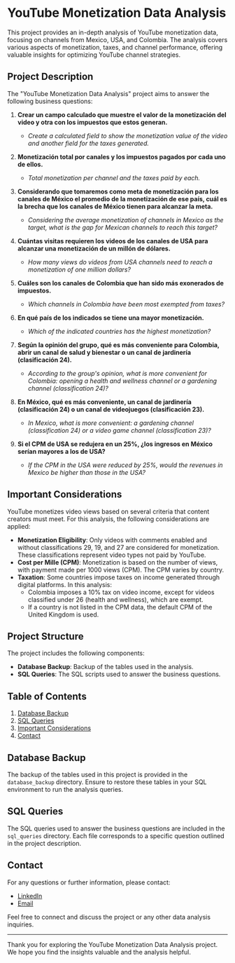 # YouTube Monetization Data Analysis

This project provides an in-depth analysis of YouTube monetization data, focusing on channels from Mexico, USA, and Colombia. The analysis covers various aspects of monetization, taxes, and channel performance, offering valuable insights for optimizing YouTube channel strategies.

## Project Description

The "YouTube Monetization Data Analysis" project aims to answer the following business questions:

1. **Crear un campo calculado que muestre el valor de la monetización del video y otra con los impuestos que estos generan.**
   - *Create a calculated field to show the monetization value of the video and another field for the taxes generated.*

2. **Monetización total por canales y los impuestos pagados por cada uno de ellos.**
   - *Total monetization per channel and the taxes paid by each.*

3. **Considerando que tomaremos como meta de monetización para los canales de México el promedio de la monetización de ese país, cuál es la brecha que los canales de México tienen para alcanzar la meta.**
   - *Considering the average monetization of channels in Mexico as the target, what is the gap for Mexican channels to reach this target?*

4. **Cuántas visitas requieren los videos de los canales de USA para alcanzar una monetización de un millón de dólares.**
   - *How many views do videos from USA channels need to reach a monetization of one million dollars?*

5. **Cuáles son los canales de Colombia que han sido más exonerados de impuestos.**
   - *Which channels in Colombia have been most exempted from taxes?*

6. **En qué país de los indicados se tiene una mayor monetización.**
   - *Which of the indicated countries has the highest monetization?*

7. **Según la opinión del grupo, qué es más conveniente para Colombia, abrir un canal de salud y bienestar o un canal de jardinería (clasificación 24).**
   - *According to the group's opinion, what is more convenient for Colombia: opening a health and wellness channel or a gardening channel (classification 24)?*

8. **En México, qué es más conveniente, un canal de jardinería (clasificación 24) o un canal de videojuegos (clasificación 23).**
   - *In Mexico, what is more convenient: a gardening channel (classification 24) or a video game channel (classification 23)?*

9. **Si el CPM de USA se redujera en un 25%, ¿los ingresos en México serían mayores a los de USA?**
   - *If the CPM in the USA were reduced by 25%, would the revenues in Mexico be higher than those in the USA?*

## Important Considerations

YouTube monetizes video views based on several criteria that content creators must meet. For this analysis, the following considerations are applied:

- **Monetization Eligibility**: Only videos with comments enabled and without classifications 29, 19, and 27 are considered for monetization. These classifications represent video types not paid by YouTube.
- **Cost per Mille (CPM)**: Monetization is based on the number of views, with payment made per 1000 views (CPM). The CPM varies by country.
- **Taxation**: Some countries impose taxes on income generated through digital platforms. In this analysis:
  - Colombia imposes a 10% tax on video income, except for videos classified under 26 (health and wellness), which are exempt.
  - If a country is not listed in the CPM data, the default CPM of the United Kingdom is used.

## Project Structure

The project includes the following components:

- **Database Backup**: Backup of the tables used in the analysis.
- **SQL Queries**: The SQL scripts used to answer the business questions.

## Table of Contents

1. [Database Backup](#database-backup)
2. [SQL Queries](#sql-queries)
3. [Important Considerations](#important-considerations)
4. [Contact](#contact)

## Database Backup

The backup of the tables used in this project is provided in the `database_backup` directory. Ensure to restore these tables in your SQL environment to run the analysis queries.

## SQL Queries

The SQL queries used to answer the business questions are included in the `sql_queries` directory. Each file corresponds to a specific question outlined in the project description.

## Contact

For any questions or further information, please contact:

- [LinkedIn](<https://www.linkedin.com/in/alberto-romero-14927a289>)
- [Email](mailto:alberto.mendez1710@gmail.com)

Feel free to connect and discuss the project or any other data analysis inquiries.

---

Thank you for exploring the YouTube Monetization Data Analysis project. We hope you find the insights valuable and the analysis helpful.
